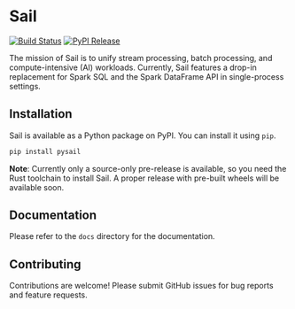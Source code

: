 # Sail

[![Build Status](https://github.com/lakehq/sail/actions/workflows/build.yml/badge.svg?branch=main&event=push)](https://github.com/lakehq/sail/actions)
[![PyPI Release](https://img.shields.io/pypi/v/pysail)](https://pypi.org/project/pysail/)

The mission of Sail is to unify stream processing, batch processing, and compute-intensive (AI) workloads.
Currently, Sail features a drop-in replacement for Spark SQL and the Spark DataFrame API in single-process settings.

## Installation

Sail is available as a Python package on PyPI. You can install it using `pip`.

```bash
pip install pysail
```

**Note**: Currently only a source-only pre-release is available, so you need the Rust toolchain to install Sail.
A proper release with pre-built wheels will be available soon.

## Documentation

Please refer to the `docs` directory for the documentation.

## Contributing

Contributions are welcome!
Please submit GitHub issues for bug reports and feature requests.
